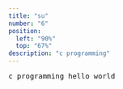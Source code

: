 ```yaml
---
title: "su"
number: "6"
position:
  left: "90%"
  top: "67%"
description: "c programming"
---
```


<pre>
c programming hello world
</pre>

